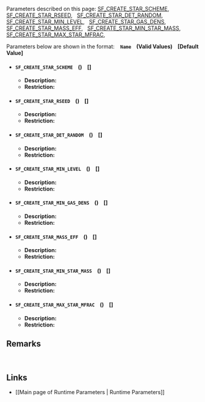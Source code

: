 Parameters described on this page:
[SF_CREATE_STAR_SCHEME](#SF_CREATE_STAR_SCHEME), &nbsp;
[SF_CREATE_STAR_RSEED](#SF_CREATE_STAR_RSEED), &nbsp;
[SF_CREATE_STAR_DET_RANDOM](#SF_CREATE_STAR_DET_RANDOM), &nbsp;
[SF_CREATE_STAR_MIN_LEVEL](#SF_CREATE_STAR_MIN_LEVEL), &nbsp;
[SF_CREATE_STAR_GAS_DENS](#SF_CREATE_STAR_GAS_DENS), &nbsp;
[SF_CREATE_STAR_MASS_EFF](#SF_CREATE_STAR_MASS_EFF), &nbsp;
[SF_CREATE_STAR_MIN_STAR_MASS](#SF_CREATE_STAR_MIN_STAR_MASS), &nbsp;
[SF_CREATE_STAR_MAX_STAR_MFRAC](#SF_CREATE_STAR_MAX_STAR_MFRAC), &nbsp;


Parameters below are shown in the format: &ensp; **`Name` &ensp; (Valid Values) &ensp; [Default Value]**

<a name="SF_CREATE_STAR_SCHEME"></a>
* #### `SF_CREATE_STAR_SCHEME` &ensp; () &ensp; []
    * **Description:**
    * **Restriction:**

<a name="SF_CREATE_STAR_RSEED"></a>
* #### `SF_CREATE_STAR_RSEED` &ensp; () &ensp; []
    * **Description:**
    * **Restriction:**

<a name="SF_CREATE_STAR_DET_RANDOM"></a>
* #### `SF_CREATE_STAR_DET_RANDOM` &ensp; () &ensp; []
    * **Description:**
    * **Restriction:**

<a name="SF_CREATE_STAR_MIN_LEVEL"></a>
* #### `SF_CREATE_STAR_MIN_LEVEL` &ensp; () &ensp; []
    * **Description:**
    * **Restriction:**

<a name="SF_CREATE_STAR_MIN_GAS_DENS"></a>
* #### `SF_CREATE_STAR_MIN_GAS_DENS` &ensp; () &ensp; []
    * **Description:**
    * **Restriction:**

<a name="SF_CREATE_STAR_MASS_EFF"></a>
* #### `SF_CREATE_STAR_MASS_EFF` &ensp; () &ensp; []
    * **Description:**
    * **Restriction:**

<a name="SF_CREATE_STAR_MIN_STAR_MASS"></a>
* #### `SF_CREATE_STAR_MIN_STAR_MASS` &ensp; () &ensp; []
    * **Description:**
    * **Restriction:**

<a name="SF_CREATE_STAR_MAX_STAR_MFRAC"></a>
* #### `SF_CREATE_STAR_MAX_STAR_MFRAC` &ensp; () &ensp; []
    * **Description:**
    * **Restriction:**



## Remarks


<br>

## Links
* [[Main page of Runtime Parameters | Runtime Parameters]]

